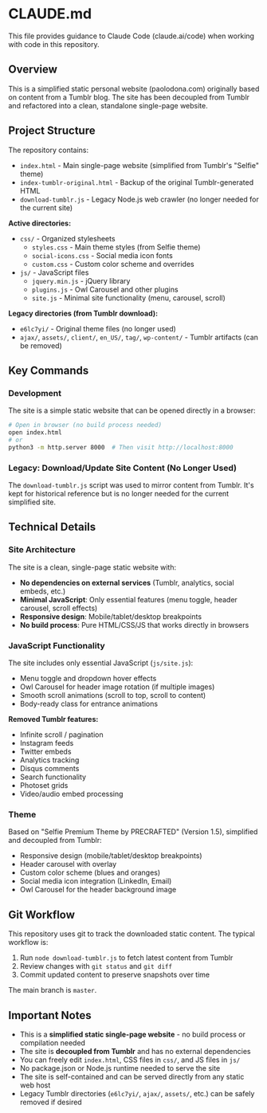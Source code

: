 # CLAUDE.md

This file provides guidance to Claude Code (claude.ai/code) when working with code in this repository.

## Overview

This is a simplified static personal website (paolodona.com) originally based on content from a Tumblr blog. The site has been decoupled from Tumblr and refactored into a clean, standalone single-page website.

## Project Structure

The repository contains:
- `index.html` - Main single-page website (simplified from Tumblr's "Selfie" theme)
- `index-tumblr-original.html` - Backup of the original Tumblr-generated HTML
- `download-tumblr.js` - Legacy Node.js web crawler (no longer needed for the current site)

**Active directories:**
- `css/` - Organized stylesheets
  - `styles.css` - Main theme styles (from Selfie theme)
  - `social-icons.css` - Social media icon fonts
  - `custom.css` - Custom color scheme and overrides
- `js/` - JavaScript files
  - `jquery.min.js` - jQuery library
  - `plugins.js` - Owl Carousel and other plugins
  - `site.js` - Minimal site functionality (menu, carousel, scroll)

**Legacy directories (from Tumblr download):**
- `e6lc7yi/` - Original theme files (no longer used)
- `ajax/`, `assets/`, `client/`, `en_US/`, `tag/`, `wp-content/` - Tumblr artifacts (can be removed)

## Key Commands

### Development

The site is a simple static website that can be opened directly in a browser:

```bash
# Open in browser (no build process needed)
open index.html
# or
python3 -m http.server 8000  # Then visit http://localhost:8000
```

### Legacy: Download/Update Site Content (No Longer Used)

The `download-tumblr.js` script was used to mirror content from Tumblr. It's kept for historical reference but is no longer needed for the current simplified site.

## Technical Details

### Site Architecture

The site is a clean, single-page static website with:
- **No dependencies on external services** (Tumblr, analytics, social embeds, etc.)
- **Minimal JavaScript**: Only essential features (menu toggle, header carousel, scroll effects)
- **Responsive design**: Mobile/tablet/desktop breakpoints
- **No build process**: Pure HTML/CSS/JS that works directly in browsers

### JavaScript Functionality

The site includes only essential JavaScript (`js/site.js`):
- Menu toggle and dropdown hover effects
- Owl Carousel for header image rotation (if multiple images)
- Smooth scroll animations (scroll to top, scroll to content)
- Body-ready class for entrance animations

**Removed Tumblr features:**
- Infinite scroll / pagination
- Instagram feeds
- Twitter embeds
- Analytics tracking
- Disqus comments
- Search functionality
- Photoset grids
- Video/audio embed processing

### Theme

Based on "Selfie Premium Theme by PRECRAFTED" (Version 1.5), simplified and decoupled from Tumblr:
- Responsive design (mobile/tablet/desktop breakpoints)
- Header carousel with overlay
- Custom color scheme (blues and oranges)
- Social media icon integration (LinkedIn, Email)
- Owl Carousel for the header background image

## Git Workflow

This repository uses git to track the downloaded static content. The typical workflow is:
1. Run `node download-tumblr.js` to fetch latest content from Tumblr
2. Review changes with `git status` and `git diff`
3. Commit updated content to preserve snapshots over time

The main branch is `master`.

## Important Notes

- This is a **simplified static single-page website** - no build process or compilation needed
- The site is **decoupled from Tumblr** and has no external dependencies
- You can freely edit `index.html`, CSS files in `css/`, and JS files in `js/`
- No package.json or Node.js runtime needed to serve the site
- The site is self-contained and can be served directly from any static web host
- Legacy Tumblr directories (`e6lc7yi/`, `ajax/`, `assets/`, etc.) can be safely removed if desired
